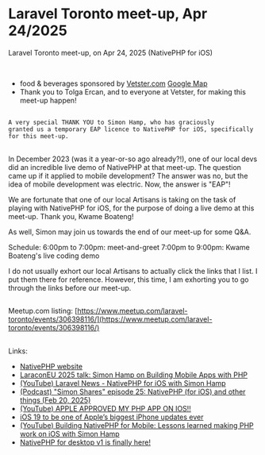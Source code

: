 # Laravel Toronto meet-up, Apr 24/2025
Laravel Toronto meet-up, on Apr 24, 2025 (NativePHP for iOS)

<br>

- food & beverages sponsored by [Vetster.com](https://vetster.com) [Google Map](https://maps.app.goo.gl/eEqA4F8LPNsi5nqZA)
- Thank you to Tolga Ercan, and to everyone at Vetster, for making this meet-up happen!

##
<code>A very special THANK YOU to Simon Hamp, who has graciously granted us a temporary EAP licence to NativePHP for iOS, specifically for this meet-up. </code>

##
In December 2023 (was it a year-or-so ago already?!), one of our local devs did an incredible live demo of NativePHP at that meet-up. The question came up if it applied to mobile development? The answer was no, but the idea of mobile development was electric. Now, the answer is "EAP"! 

We are fortunate that one of our local Artisans is taking on the task of playing with NativePHP for iOS, for the purpose of doing a live demo at this meet-up. Thank you, Kwame Boateng!

As well, Simon may join us towards the end of our meet-up for some Q&A. 

Schedule:
6:00pm to 7:00pm: meet-and-greet
7:00pm to 9:00pm: Kwame Boateng's live coding demo

I do not usually exhort our local Artisans to actually click the links that I list. I put them there for reference. However, this time, I am exhorting you to go through the links before our meet-up. 

##
Meetup.com listing: [https://www.meetup.com/laravel-toronto/events/306398116/](https://www.meetup.com/laravel-toronto/events/306398116/)

##
Links:
- [NativePHP website](https://nativephp.com)
- [LaraconEU 2025 talk: Simon Hamp on Building Mobile Apps with PHP](https://www.youtube.com/watch?v=CsM66a0koAM)
- [(YouTube) Laravel News - NativePHP for iOS with Simon Hamp](https://www.youtube.com/watch?v=xfeLgTmq4Jg)
- [(Podcast) "Simon Shares" episode 25: NativePHP (for iOS) and other things (Feb 20, 2025)](https://simonhamp.transistor.fm/25)
- [(YouTube) APPLE APPROVED MY PHP APP ON IOS!!](https://www.youtube.com/watch?v=sepSVW2sHhM)
- [iOS 19 to be one of Apple’s biggest iPhone updates ever](https://9to5mac.com/2025/03/10/ios-19-update-new-design-features-and-more/)
- [(YouTube) Building NativePHP for Mobile: Lessons learned making PHP work on iOS with Simon Hamp](https://www.youtube.com/watch?v=Ekgn62aEK58)
- [NativePHP for desktop v1 is finally here!](https://github.com/orgs/NativePHP/discussions/547)
